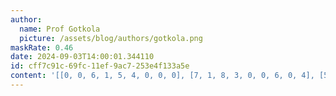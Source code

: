 ```yaml
---
author:
  name: Prof Gotkola
  picture: /assets/blog/authors/gotkola.png
maskRate: 0.46
date: 2024-09-03T14:00:01.344110
id: cff7c91c-69fc-11ef-9ac7-253e4f133a5e
content: '[[0, 0, 6, 1, 5, 4, 0, 0, 0], [7, 1, 8, 3, 0, 0, 6, 0, 4], [5, 0, 4, 0, 8, 7, 0, 9, 0], [6, 4, 0, 5, 0, 0, 0, 0, 0], [8, 5, 0, 4, 0, 6, 0, 2, 0], [2, 0, 3, 7, 0, 8, 4, 6, 5], [3, 0, 2, 0, 0, 0, 0, 4, 0], [0, 7, 5, 0, 0, 3, 2, 1, 9], [1, 0, 9, 2, 4, 0, 0, 7, 0]]'
---
```

